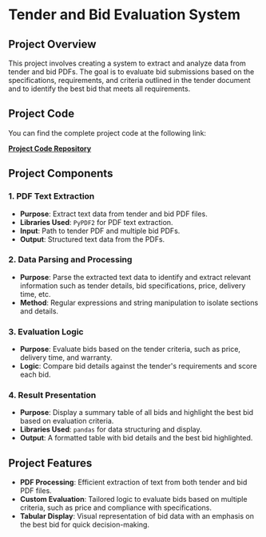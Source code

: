 # Tender and Bid Evaluation System

## Project Overview

This project involves creating a system to extract and analyze data from tender and bid PDFs. The goal is to evaluate bid submissions based on the specifications, requirements, and criteria outlined in the tender document and to identify the best bid that meets all requirements.

## Project Code

You can find the complete project code at the following link:

[**Project Code Repository**](https://github.com/yourusername/your-repository-name)

## Project Components

### 1. **PDF Text Extraction**
   - **Purpose**: Extract text data from tender and bid PDF files.
   - **Libraries Used**: `PyPDF2` for PDF text extraction.
   - **Input**: Path to tender PDF and multiple bid PDFs.
   - **Output**: Structured text data from the PDFs.

### 2. **Data Parsing and Processing**
   - **Purpose**: Parse the extracted text data to identify and extract relevant information such as tender details, bid specifications, price, delivery time, etc.
   - **Method**: Regular expressions and string manipulation to isolate sections and details.

### 3. **Evaluation Logic**
   - **Purpose**: Evaluate bids based on the tender criteria, such as price, delivery time, and warranty.
   - **Logic**: Compare bid details against the tender's requirements and score each bid.

### 4. **Result Presentation**
   - **Purpose**: Display a summary table of all bids and highlight the best bid based on evaluation criteria.
   - **Libraries Used**: `pandas` for data structuring and display.
   - **Output**: A formatted table with bid details and the best bid highlighted.

## Project Features

- **PDF Processing**: Efficient extraction of text from both tender and bid PDF files.
- **Custom Evaluation**: Tailored logic to evaluate bids based on multiple criteria, such as price and compliance with specifications.
- **Tabular Display**: Visual representation of bid data with an emphasis on the best bid for quick decision-making.
